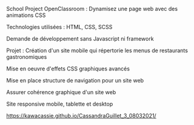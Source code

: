School Project OpenClassroom : Dynamisez une page web avec des animations CSS 

Technologies utilisées : HTML, CSS, SCSS 

Demande de développement sans Javascript ni framework

Projet : Création d'un site mobile qui répertorie les menus de restaurants gastronomiques 

Mise en oeuvre d'effets CSS graphiques avancés 

Mise en place structure de navigation pour un site web 

Assurer cohérence graphique d'un site web

Site responsive mobile, tablette et desktop

https://kawacassie.github.io/CassandraGuillet_3_08032021/
